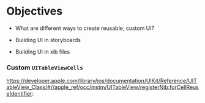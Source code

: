 # Objectives
* What are different ways to create reusable, custom UI?

* Building UI in storyboards
* Building UI in xib files


### Custom `UITableViewCells`
https://developer.apple.com/library/ios/documentation/UIKit/Reference/UITableView_Class/#//apple_ref/occ/instm/UITableView/registerNib:forCellReuseIdentifier:
